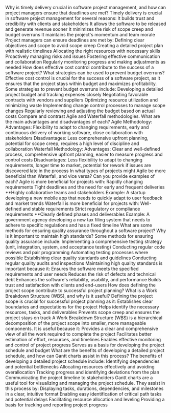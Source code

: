 Why is timely delivery crucial in software project management, and how can project managers ensure that deadlines are met?
Timely delivery is crucial in software project management for several reasons:
It builds trust and credibility with clients and stakeholders
It allows the software to be released and generate revenue sooner
It minimizes the risk of scope creep and budget overruns
It maintains the project's momentum and team morale
Project managers can ensure deadlines are met by:
Defining clear objectives and scope to avoid scope creep
Creating a detailed project plan with realistic timelines
Allocating the right resources with necessary skills
Proactively managing risks and issues
Fostering effective communication and collaboration
Regularly monitoring progress and making adjustments as needed
How does effective cost control contribute to the success of a software project? What strategies can be used to prevent budget overruns?
Effective cost control is crucial for the success of a software project, as it ensures that the project stays within budget and maximizes profitability. Some strategies to prevent budget overruns include:
Developing a detailed project budget and tracking expenses closely
Negotiating favorable contracts with vendors and suppliers
Optimizing resource utilization and minimizing waste
Implementing change control processes to manage scope changes
Regularly reviewing and adjusting the budget based on actual costs
Compare and contrast Agile and Waterfall methodologies. What are the main advantages and disadvantages of each?
Agile Methodology:
Advantages: Flexibility to adapt to changing requirements, early and continuous delivery of working software, close collaboration with stakeholders
Disadvantages: Less comprehensive upfront planning, potential for scope creep, requires a high level of discipline and collaboration
Waterfall Methodology:
Advantages: Clear and well-defined process, comprehensive upfront planning, easier to measure progress and control costs
Disadvantages: Less flexibility to adapt to changing requirements, longer time to market, potential for rework if issues are discovered late in the process
In what types of projects might Agile be more beneficial than Waterfall, and vice versa? Can you provide examples of each?
Agile is more beneficial for projects with:
Rapidly changing requirements
Tight deadlines and the need for early and frequent deliveries
**Highly collaborative teams and stakeholders
Example: A startup developing a new mobile app that needs to quickly adapt to user feedback and market trends
Waterfall is more beneficial for projects with:
Well-defined and stable requirements
Strict regulatory or compliance requirements
**Clearly defined phases and deliverables
Example: A government agency developing a new tax filing system that needs to adhere to specific regulations and has a fixed timeline
What are some methods for ensuring quality assurance throughout a software project? Why is it important to maintain high standards?
Some methods for ensuring quality assurance include:
Implementing a comprehensive testing strategy (unit, integration, system, and acceptance testing)
Conducting regular code reviews and pair programming
Automating testing processes where possible
Establishing clear quality standards and guidelines
Conducting regular quality audits and inspections
Maintaining high quality standards is important because it:
Ensures the software meets the specified requirements and user needs
Reduces the risk of defects and technical debt
Enhances the software's reliability, usability, and performance
Builds trust and satisfaction with clients and end-users
How does defining the project scope contribute to successful project planning? What is a Work Breakdown Structure (WBS), and why is it useful?
Defining the project scope is crucial for successful project planning as it:
Establishes clear boundaries and expectations for the project
Helps identify the necessary resources, tasks, and deliverables
Prevents scope creep and ensures the project stays on track
A Work Breakdown Structure (WBS) is a hierarchical decomposition of the project scope into smaller, more manageable components. It is useful because it:
Provides a clear and comprehensive view of all the work required to complete the project
Facilitates better estimation of effort, resources, and timelines
Enables effective monitoring and control of project progress
Serves as a basis for developing the project schedule and budget
What are the benefits of developing a detailed project schedule, and how can Gantt charts assist in this process?
The benefits of developing a detailed project schedule include:
Identifying dependencies and potential bottlenecks
Allocating resources effectively and avoiding overallocation
Tracking progress and identifying deviations from the plan
Communicating the project timeline to stakeholders
Gantt charts are a useful tool for visualizing and managing the project schedule. They assist in this process by:
Displaying tasks, durations, dependencies, and milestones in a clear, intuitive format
Enabling easy identification of critical path tasks and potential delays
Facilitating resource allocation and leveling
Providing a basis for tracking and reporting project progress
